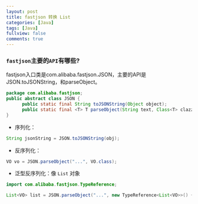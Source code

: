 ```yaml
---
layout: post
title: fastjson 转换 List
categories: [Java]
tags: [Java]
fullview: false
comments: true
---
```


### `fastjson`主要的`API`有哪些?

fastjson入口类是com.alibaba.fastjson.JSON，主要的API是JSON.toJSONString，和parseObject。
```java
package com.alibaba.fastjson;
public abstract class JSON {
      public static final String toJSONString(Object object);
      public static final <T> T parseObject(String text, Class<T> clazz, Feature... features);
}
```

* 序列化：
```java
String jsonString = JSON.toJSONString(obj);
```

* 反序列化：
```java
VO vo = JSON.parseObject("...", VO.class);
```

* 泛型反序列化：像 `List` 对象
```java
import com.alibaba.fastjson.TypeReference;

List<VO> list = JSON.parseObject("...", new TypeReference<List<VO>>() {});
```